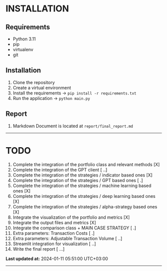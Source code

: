 
# INSTALLATION

## Requirements

- Python 3.11
- pip
- virtualenv
- git

## Installation

1. Clone the repository
2. Create a virtual environment
3. Install the requirements -> `pip install -r requirements.txt`
4. Run the application -> `python main.py`

## Report

1. Markdown Document is located at `report/final_report.md`

---

# TODO

1. Complete the integration of the portfolio class and relevant methods [X]
2. Complete the integration of the GPT client [ ..]
3. Complete the integration of the strategies / indicator based ones [X]
4. Complete the integration of the strategies / GPT based ones [ .]
5. Complete the integration of the strategies / machine learning based ones [X]
5. Complete the integration of the strategies / deep learning based ones [X] 
6. Complete the integration of the strategies / alpha-strategy based ones [X]
7. Integrate the visualization of the portfolio and metrics [X]
8. Integrate the output files and metrics [X]
9. Integrate the comparison class + MAIN CASE STRATEGY [ .] 
10. Extra parameters: Transaction Costs [ .]
11. Extra parameters: Adjustable Transaction Volume [ ..]
12. Streamlit integration for visualization [ ..]
12. Write the final report [ ...]

**Last updated at:** 2024-01-11 05:51:00 UTC+03:00

---
